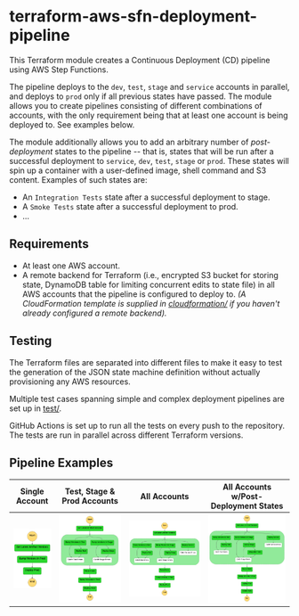 # terraform-aws-sfn-deployment-pipeline
This Terraform module creates a Continuous Deployment (CD) pipeline using AWS Step Functions.

The pipeline deploys to the `dev`, `test`, `stage` and `service` accounts in parallel, and deploys to `prod` only if all previous states have passed. The module allows you to create pipelines consisting of different combinations of accounts, with the only requirement being that at least one account is being deployed to. See examples below.

The module additionally allows you to add an arbitrary number of _post-deployment_ states to the pipeline -- that is, states that will be run after a successful deployment to `service`, `dev`, `test`, `stage` or `prod`. These states will spin up a container with a user-defined image, shell command and S3 content. Examples of such states are:
- An `Integration Tests` state after a successful deployment to stage.
- A `Smoke Tests` state after a successful deployment to prod.
- ...

## Requirements
- At least one AWS account.
- A remote backend for Terraform (i.e., encrypted S3 bucket for storing state, DynamoDB table for limiting concurrent edits to state file) in all AWS accounts that the pipeline is configured to deploy to. _(A CloudFormation template is supplied in [cloudformation/](cloudformation/) if you haven't already configured a remote backend)._

## Testing
The Terraform files are separated into different files to make it easy to test the generation of the JSON state machine definition without actually provisioning any AWS resources.

Multiple test cases spanning simple and complex deployment pipelines are set up in [test/](test/).

GitHub Actions is set up to run all the tests on every push to the repository. The tests are run in parallel across different Terraform versions.

## Pipeline Examples
Single Account | Test, Stage & Prod Accounts | All Accounts | All Accounts w/Post-Deployment States
:-------------------------:|:-------------------------:|:------------------------:|:-------------------------:
![](docs/single_account_pipeline.png)  |   ![](docs/non_service_pipeline.png)  |  ![](docs/pipeline.png)  | ![](docs/pipeline_custom_states.png)
